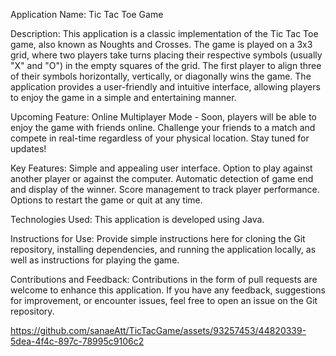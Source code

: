 Application Name: Tic Tac Toe Game

Description: 
This application is a classic implementation of the Tic Tac Toe game, also known as Noughts and Crosses.
The game is played on a 3x3 grid, where two players take turns placing their respective symbols (usually "X" and "O") in the empty squares of the grid. 
The first player to align three of their symbols horizontally, vertically, or diagonally wins the game. The application provides a user-friendly and intuitive interface,
allowing players to enjoy the game in a simple and entertaining manner.

Upcoming Feature:
Online Multiplayer Mode - Soon, players will be able to enjoy the game with friends online. 
Challenge your friends to a match and compete in real-time regardless of your physical location. Stay tuned for updates!

Key Features:
Simple and appealing user interface.
Option to play against another player or against the computer.
Automatic detection of game end and display of the winner.
Score management to track player performance.
Options to restart the game or quit at any time.

Technologies Used:
This application is developed using Java.

Instructions for Use:
Provide simple instructions here for cloning the Git repository, installing dependencies, and running the application locally, as well as instructions for playing the game.

Contributions and Feedback:
Contributions in the form of pull requests are welcome to enhance this application. If you have any feedback, 
suggestions for improvement, or encounter issues, feel free to open an issue on the Git repository.

https://github.com/sanaeAtt/TicTacGame/assets/93257453/44820339-5dea-4f4c-897c-78995c9106c2

